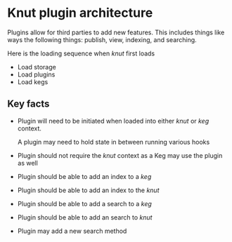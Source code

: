 # Knut plugin architecture

Plugins allow for third parties to add new features. This includes things like ways the following things: publish, view, indexing, and searching.

Here is the loading sequence when _knut_ first loads

- Load storage
- Load plugins
- Load kegs

## Key facts

- Plugin will need to be initiated when loaded into either _knut_ or _keg_ context.

  A plugin may need to hold state in between running various hooks

- Plugin should not require the _knut_ context as a Keg may use the plugin as well
- Plugin should be able to add an index to a _keg_
- Plugin should be able to add an index to the _knut_
- Plugin should be able to add a search to a _keg_
- Plugin should be able to add an search to _knut_
- Plugin may add a new search method
